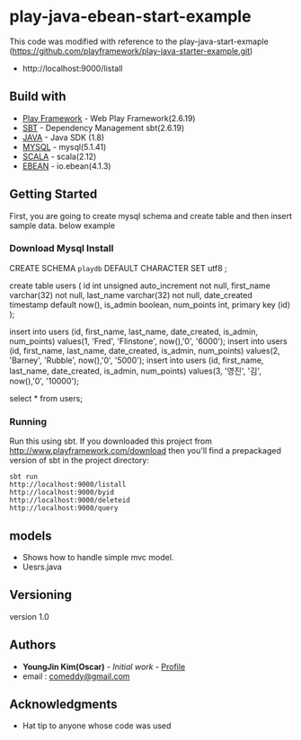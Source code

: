 # play-java-ebean-start-example
This code was modified with reference to the play-java-start-exmaple
(https://github.com/playframework/play-java-starter-example.git)

* http://localhost:9000/listall



## Build with
* [Play Framework](https://www.playframework.com/) - Web Play Framework(2.6.19)
* [SBT](https://www.scala-sbt.org/) - Dependency Management sbt(2.6.19)
* [JAVA](https://www.oracle.com/technetwork/java/javase/downloads/jdk8-downloads-2133151.html) - Java SDK (1.8)
* [MYSQL](https://dev.mysql.com/downloads/installer) - mysql(5.1.41)
* [SCALA](https://www.scala-lang.org/) - scala(2.12)
* [EBEAN](http://ebean-orm.github.io) - io.ebean(4.1.3)

## Getting Started
First, you are going to create mysql schema and create table and then insert sample data. below example

### Download Mysql Install

CREATE SCHEMA `playdb` DEFAULT CHARACTER SET utf8 ;

create table users (
    id int unsigned auto_increment not null,
    first_name varchar(32) not null,
    last_name varchar(32) not null,
    date_created timestamp default now(),
    is_admin boolean,
    num_points int,
    primary key (id)
);

insert into users (id, first_name, last_name, date_created, is_admin, num_points) values(1, 'Fred', 'Flinstone', now(),'0', '6000');
insert into users (id, first_name, last_name, date_created, is_admin, num_points) values(2, 'Barney', 'Rubble', now(),'0', '5000');
insert into users (id, first_name, last_name, date_created, is_admin, num_points) values(3, '영진', '김', now(),'0', '10000');

select * from users;

### Running

Run this using sbt. If you downloaded this project from http://www.playframework.com/download then you'll find a prepackaged version of sbt in the project directory:
```
sbt run
http://localhost:9000/listall
http://localhost:9000/byid
http://localhost:9000/deleteid
http://localhost:9000/query
```

## models
* Shows how to handle simple mvc model.
* Uesrs.java

## Versioning

version 1.0

## Authors

* **YoungJin Kim(Oscar)** - *Initial work* - [Profile](https://comeddy.wixsite.com/arch)
* email : comeddy@gmail.com

## Acknowledgments

* Hat tip to anyone whose code was used
